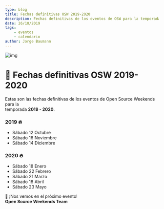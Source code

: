 ```yaml
---
type: blog
title: Fechas definitivas OSW 2019-2020
description: Fechas definitivas de los eventos de OSW para la temporada 2019-2020
date: 26/10/2019
tags:
    - eventos
    - calendario
author: Jorge Baumann
---
```


![img](/assets/img/postDefault.png)
# 📆 Fechas definitivas OSW 2019-2020

Estas son las fechas definitivas de los eventos de Open Source Weekends para la  
temporada **2019 - 2020**.

### 2019 🔥
- Sábado 12 Octubre 
- Sábado 16 Noviembre
- Sábado 14 Diciembre

### 2020 🔥
- Sábado 18 Enero 
- Sábado 22 Febrero 
- Sábado 21 Marzo 
- Sábado 18 Abril 
- Sábado 23 Mayo

👋 ¡Nos vemos en el próximo evento!  
**Open Source Weekends Team**

